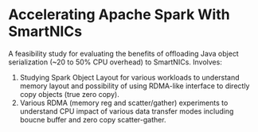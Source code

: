 # Accelerating Apache Spark With SmartNICs
A feasibility study for evaluating the benefits of offloading Java object serialization (~20 to 50% CPU overhead) to SmartNICs. 
Involves:
1. Studying Spark Object Layout for various workloads to understand memory layout and possibility of using RDMA-like interface to directly copy objects (true zero copy).
2. Various RDMA (memory reg and scatter/gather) experiments to understand CPU impact of various data transfer modes including boucne buffer and zero copy scatter-gather.
